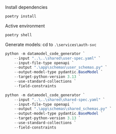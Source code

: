 Install dependencies
```bash
poetry install
``` 
Active environment
```bash
poetry shell
``` 

Generate models:
cd to `.\services\auth-svc`

```powershell
python -m datamodel_code_generator `
    --input "..\..\shared\user-spec.yaml" `
    --input-file-type openapi `
    --output ".\app\schemas\user_schemas.py" `
    --output-model-type pydantic.BaseModel `
    --target-python-version 3.13 `
    --use-standard-collections `
    --field-constraints
```

```powershell
python -m datamodel_code_generator `
    --input "..\..\shared\shared-spec.yaml" `
    --input-file-type openapi `
    --output ".\app\schemas\shared_schemas.py" `
    --output-model-type pydantic.BaseModel `
    --target-python-version 3.13 `
    --use-standard-collections `
    --field-constraints
```